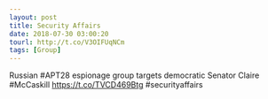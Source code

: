 ```yaml
---
layout: post
title: Security Affairs
date: 2018-07-30 03:00:20
tourl: http://t.co/V3OIFUqNCm
tags: [Group]
---
```

Russian #APT28 espionage group targets democratic Senator Claire #McCaskill
https://t.co/TVCD469Btg
#securityaffairs
